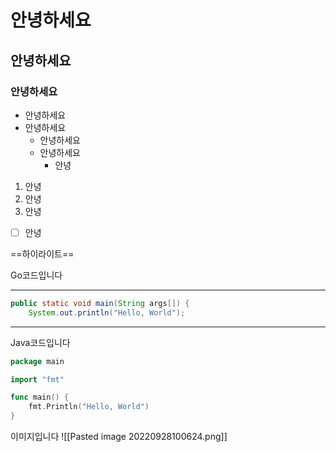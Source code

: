 # 안녕하세요
## 안녕하세요 
### 안녕하세요
- 안녕하세요
- 안녕하세요
	- 안녕하세요
	- 안녕하세요
		- 안녕
1. 안녕
2. 안녕
3. 안녕

- [ ] 안녕

==하이라이트==

Go코드입니다

---

```java
public static void main(String args[]) {
	System.out.println("Hello, World");
```

---

Java코드입니다

```go
package main

import "fmt"

func main() {
	fmt.Println("Hello, World")
}
```

이미지입니다
![[Pasted image 20220928100624.png]]



